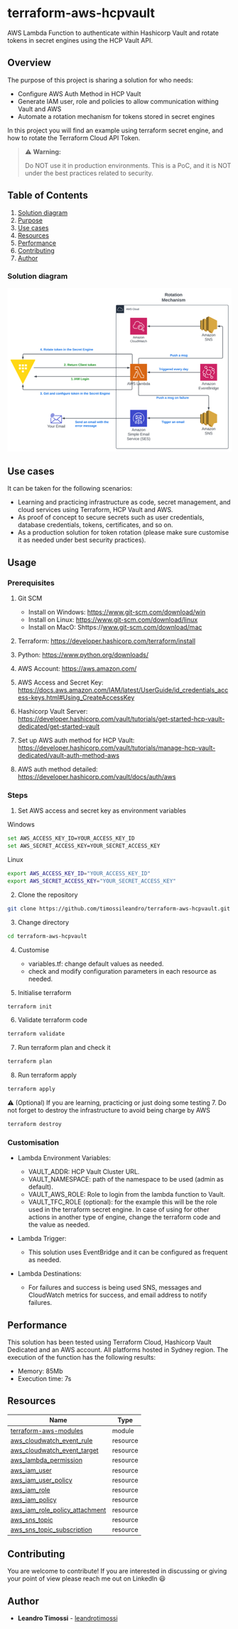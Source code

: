 # terraform-aws-hcpvault

AWS Lambda Function to authenticate within Hashicorp Vault and rotate tokens in secret engines using the HCP Vault API.


## Overview

The purpose of this project is sharing a solution for who needs:
- Configure AWS Auth Method in HCP Vault
- Generate IAM user, role and policies to allow communication withing Vault and AWS
- Automate a rotation mechanism for tokens stored in secret engines

In this project you will find an example using terraform secret engine, and how to rotate the Terraform Cloud API Token.

> ⚠️ **Warning:**
> 
> Do NOT use it in production environments. This is a PoC, and it is NOT under the best practices related to security.


## Table of Contents

1. [Solution diagram](#solution_diagram)
2. [Purpose](#purpose)
3. [Use cases](#use_cases)
4. [Resources](#resources)
5. [Performance](#performance)
6. [Contributing](#contributing)
7. [Author](#author)


### Solution diagram

![Solution Diagram](./diagram-vault-aws.svg)


## Use cases

It can be taken for the following scenarios:
- Learning and practicing infrastructure as code, secret management, and cloud services using Terraform, HCP Vault and AWS.
- As proof of concept to secure secrets such as user credentials, database credentials, tokens, certificates, and so on.
- As a production solution for token rotation (please make sure customise it as needed under best security practices).


## Usage

### Prerequisites

1. Git SCM
    - Install on Windows: https://www.git-scm.com/download/win
    - Install on Linux: https://www.git-scm.com/download/linux
    - Install on MacO: Shttps://www.git-scm.com/download/mac

2. Terraform: https://developer.hashicorp.com/terraform/install 

3. Python: https://www.python.org/downloads/ 

4. AWS Account: https://aws.amazon.com/

5. AWS Access and Secret Key: https://docs.aws.amazon.com/IAM/latest/UserGuide/id_credentials_access-keys.html#Using_CreateAccessKey

6. Hashicorp Vault Server: https://developer.hashicorp.com/vault/tutorials/get-started-hcp-vault-dedicated/get-started-vault

7. Set up AWS auth method for HCP Vault: https://developer.hashicorp.com/vault/tutorials/manage-hcp-vault-dedicated/vault-auth-method-aws

8. AWS auth method detailed: https://developer.hashicorp.com/vault/docs/auth/aws 

### Steps

1. Set AWS access and secret key as environment variables

Windows
```bash
set AWS_ACCESS_KEY_ID=YOUR_ACCESS_KEY_ID
set AWS_SECRET_ACCESS_KEY=YOUR_SECRET_ACCESS_KEY
```

Linux
```bash
export AWS_ACCESS_KEY_ID="YOUR_ACCESS_KEY_ID"
export AWS_SECRET_ACCESS_KEY="YOUR_SECRET_ACCESS_KEY"
```

2. Clone the repository
```bash
git clone https://github.com/timossileandro/terraform-aws-hcpvault.git
```

3. Change directory
```bash
cd terraform-aws-hcpvault
```

4. Customise
    - variables.tf: change default values as needed.
    - check and modify configuration parameters in each resource as needed. 

5. Initialise terraform
```bash
terraform init
```

6. Validate terraform code
```bash
terraform validate
```

7. Run terraform plan and check it
```bash
terraform plan
```

8. Run terraform apply
```bash
terraform apply
```

⚠️ (Optional) If you are learning, practicing or just doing some testing
7. Do not forget to destroy the infrastructure to avoid being charge by AWS
```bash
terraform destroy
```

### Customisation

- Lambda Environment Variables:
    - VAULT_ADDR: HCP Vault Cluster URL.
    - VAULT_NAMESPACE: path of the namespace to be used (admin as default).
    - VAULT_AWS_ROLE: Role to login from the lambda function to Vault.
    - VAULT_TFC_ROLE (optional): for the example this will be the role used in the terraform secret engine. In case of using for other actions in another type of engine, change the terraform code and the value as needed.

- Lambda Trigger:
    - This solution uses EventBridge and it can be configured as frequent as needed.

- Lambda Destinations:
    - For failures and success is being used SNS, messages and CloudWatch metrics for success, and email address to notify failures.


## Performance

This solution has been tested using Terraform Cloud, Hashicorp Vault Dedicated and an AWS account. All platforms hosted in Sydney region.
The execution of the function has the following results:
- Memory: 85Mb
- Execution time: 7s


## Resources

| Name | Type |
|----------|----------|
[terraform-aws-modules](https://registry.terraform.io/modules/terraform-aws-modules/lambda/aws/latest) | module |
[aws_cloudwatch_event_rule](https://registry.terraform.io/providers/hashicorp/aws/latest/docs/resources/cloudwatch_event_rule) | resource |
[aws_cloudwatch_event_target](https://registry.terraform.io/providers/hashicorp/aws/latest/docs/resources/cloudwatch_event_target) | resource |
[aws_lambda_permission](https://registry.terraform.io/providers/hashicorp/aws/latest/docs/resources/lambda_permission) | resource |
[aws_iam_user](https://registry.terraform.io/providers/hashicorp/aws/latest/docs/resources/iam_user) | resource |
[aws_iam_user_policy](https://registry.terraform.io/providers/hashicorp/aws/latest/docs/resources/iam_user_policy) | resource |
[aws_iam_role](https://registry.terraform.io/providers/hashicorp/aws/latest/docs/resources/iam_role) | resource |
[aws_iam_policy](https://registry.terraform.io/providers/hashicorp/aws/latest/docs/resources/iam_policy) | resource |
[aws_iam_role_policy_attachment](https://registry.terraform.io/providers/hashicorp/aws/latest/docs/resources/iam_role_policy_attachment) | resource |
[aws_sns_topic](https://registry.terraform.io/providers/hashicorp/aws/latest/docs/resources/sns_topic) | resource |
[aws_sns_topic_subscription](https://registry.terraform.io/providers/hashicorp/aws/latest/docs/resources/sns_topic_subscription) | resource |


## Contributing

You are welcome to contribute! If you are interested in discussing or giving your point of view please reach me out on LinkedIn 😃


## Author

- **Leandro Timossi** - [leandrotimossi](https://github.com/timossileandro)


